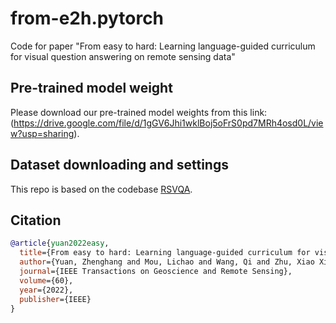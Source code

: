 # from-e2h.pytorch
Code for paper "From easy to hard: Learning language-guided curriculum for visual question answering on remote sensing data"



## Pre-trained model weight
Please download our pre-trained model weights from this link: (https://drive.google.com/file/d/1gGV6Jhi1wklBoj5oFrS0pd7MRh4osd0L/view?usp=sharing).

## Dataset downloading and settings
This repo is based on the codebase [RSVQA](https://github.com/syvlo/RSVQA). 

## Citation
```BibTeX
@article{yuan2022easy,
  title={From easy to hard: Learning language-guided curriculum for visual question answering on remote sensing data},
  author={Yuan, Zhenghang and Mou, Lichao and Wang, Qi and Zhu, Xiao Xiang},
  journal={IEEE Transactions on Geoscience and Remote Sensing},
  volume={60},
  year={2022},
  publisher={IEEE}
}
```
